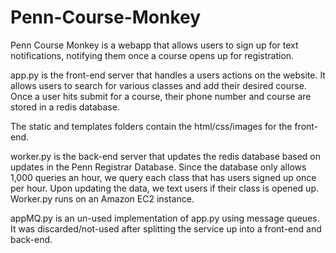 Penn-Course-Monkey
==================

Penn Course Monkey is a webapp that allows users to sign up for text notifications, notifying them once a course opens up
for registration. 

app.py is the front-end server that handles a users actions on the website. It allows users to search for various classes
  and add their desired course. Once a user hits submit for a course, their phone number and course are stored in a redis
  database. 
  
The static and templates folders contain the html/css/images for the front-end.

worker.py is the back-end server that updates the redis database based on updates in the Penn Registrar Database. Since
  the database only allows 1,000 queries an hour, we query each class that has users signed up once per hour. Upon updating the data, we text users if their class is opened up. Worker.py runs on an Amazon EC2 instance. 
  
appMQ.py is an un-used implementation of app.py using message queues. It was discarded/not-used after splitting the service up into a front-end and back-end.
